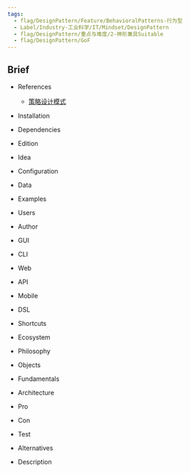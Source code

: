 ```yaml
---
tags:
  - flag/DesignPattern/Feature/BehavioralPatterns-行为型
  - Label/Industry-工业科学/IT/Mindset/DesignPattern
  - flag/DesignPattern/重点与难度/2-神形兼具Suitable
  - flag/DesignPattern/GoF
---
```


## Brief

- References
    - [策略设计模式](https://refactoringguru.cn/design-patterns/strategy)

- Installation

- Dependencies

- Edition

- Idea

- Configuration

- Data

- Examples

- Users

- Author

- GUI

- CLI

- Web

- API

- Mobile

- DSL

- Shortcuts

- Ecosystem

- Philosophy

- Objects

- Fundamentals

- Architecture

- Pro

- Con

- Test

- Alternatives

- Description
